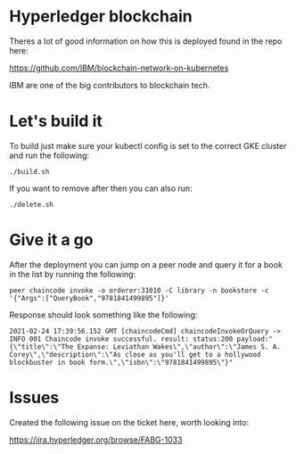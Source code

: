 # Hyperledger blockchain

Theres a lot of good information on how this is deployed found in the repo here:

https://github.com/IBM/blockchain-network-on-kubernetes

IBM are one of the big contributors to blockchain tech.

# Let's build it

To build just make sure your kubectl config is set to the correct GKE cluster and run the following:

```
./build.sh
```

If you want to remove after then you can also run:

```
./delete.sh
```

# Give it a go

After the deployment you can jump on a peer node and query it for a book in the list by running the following:

```
peer chaincode invoke -o orderer:31010 -C library -n bookstore -c '{"Args":["QueryBook","9781841499895"]}'
```

Response should look something like the following:

```
2021-02-24 17:39:56.152 GMT [chaincodeCmd] chaincodeInvokeOrQuery -> INFO 001 Chaincode invoke successful. result: status:200 payload:"{\"title\":\"The Expanse: Leviathan Wakes\",\"author\":\"James S. A. Corey\",\"description\":\"As close as you'll get to a hollywood blockbuster in book form.\",\"isbn\":\"9781841499895\"}"
```

# Issues

Created the following issue on the ticket here, worth looking into:

https://jira.hyperledger.org/browse/FABG-1033
